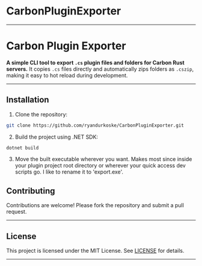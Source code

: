 # CarbonPluginExporter

---

# Carbon Plugin Exporter

**A simple CLI tool to export `.cs` plugin files and folders for Carbon Rust servers.**
It copies `.cs` files directly and automatically zips folders as `.cszip`, making it easy to hot reload during development.

---

## Installation

1. Clone the repository:

```bash
git clone https://github.com/ryandurkoske/CarbonPluginExporter.git
```

2. Build the project using .NET SDK:

```bash
dotnet build
```

3. Move the built executable wherever you want.  Makes most since inside your plugin project root directory or wherever your quick access dev scripts go. I like to rename it to 'export.exe'.

## Contributing

Contributions are welcome! Please fork the repository and submit a pull request.

---

## License

This project is licensed under the MIT License. See [LICENSE](LICENSE.txt) for details.

---
